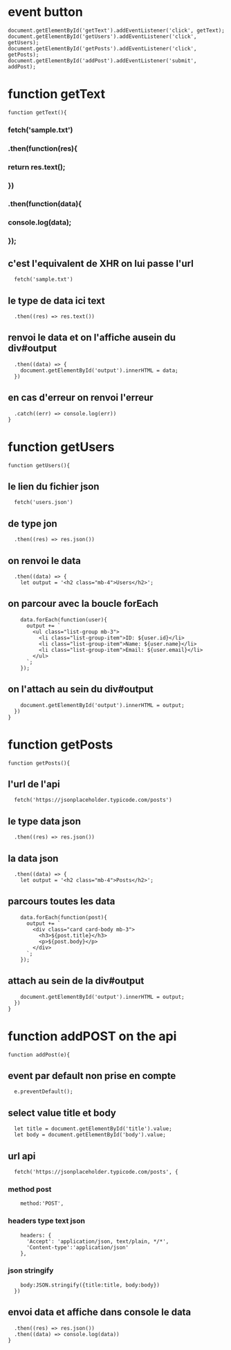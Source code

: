 # event button 
    document.getElementById('getText').addEventListener('click', getText);
    document.getElementById('getUsers').addEventListener('click', getUsers);
    document.getElementById('getPosts').addEventListener('click', getPosts);
    document.getElementById('addPost').addEventListener('submit', addPost);
# function getText
    function getText(){
### fetch('sample.txt')
### .then(function(res){
###   return res.text();
### })
### .then(function(data){
###   console.log(data);
### });
## c'est l'equivalent de XHR on lui passe l'url
      fetch('sample.txt')
## le type de data ici text
      .then((res) => res.text())
## renvoi le data et on l'affiche ausein du div#output
      .then((data) => {
        document.getElementById('output').innerHTML = data;
      })
## en cas d'erreur on renvoi l'erreur 
      .catch((err) => console.log(err))
    }
# function getUsers
    function getUsers(){
##    le lien du fichier json
      fetch('users.json')
## de type jon
      .then((res) => res.json())
## on renvoi le data 
      .then((data) => {
        let output = '<h2 class="mb-4">Users</h2>';
## on parcour avec la boucle forEach
        data.forEach(function(user){
          output += `
            <ul class="list-group mb-3">
              <li class="list-group-item">ID: ${user.id}</li>
              <li class="list-group-item">Name: ${user.name}</li>
              <li class="list-group-item">Email: ${user.email}</li>
            </ul>
          `;
        });
## on l'attach au sein du div#output
        document.getElementById('output').innerHTML = output;
      })
    }
# function getPosts 
    function getPosts(){
## l'url de l'api
      fetch('https://jsonplaceholder.typicode.com/posts')
## le type data json
      .then((res) => res.json())
## la data json 
      .then((data) => {
        let output = '<h2 class="mb-4">Posts</h2>';
## parcours toutes les data
        data.forEach(function(post){
          output += `
            <div class="card card-body mb-3">
              <h3>${post.title}</h3>
              <p>${post.body}</p>
            </div>
          `;
        });
## attach au sein de la div#output
        document.getElementById('output').innerHTML = output;
      })
    }
# function addPOST on the api
    function addPost(e){
## event par default non prise en compte 
      e.preventDefault();
## select value title et body
      let title = document.getElementById('title').value;
      let body = document.getElementById('body').value;
## url api 
      fetch('https://jsonplaceholder.typicode.com/posts', {
### method post
        method:'POST',
### headers type text json 
        headers: {
          'Accept': 'application/json, text/plain, */*',
          'Content-type':'application/json'
        },
### json stringify 
        body:JSON.stringify({title:title, body:body})
      })
## envoi data et affiche dans console le data
      .then((res) => res.json())
      .then((data) => console.log(data))
    }